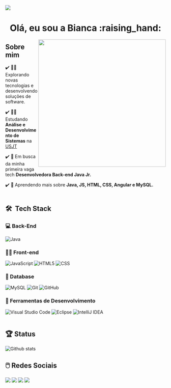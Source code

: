 ![](https://komarev.com/ghpvc/?username=bia-cunha&color=006bed)


<h1 align="center">
  Olá, eu sou a Bianca :raising_hand:
</h1>


 <img src="https://user-images.githubusercontent.com/74038190/213760705-0d5bf320-4f43-4352-b74b-0889ae726bf7.gif" min-width="400px" max-width="400px" width="400px" align="right">

## Sobre mim
  
:heavy_check_mark: 👩‍💻 Explorando novas tecnologias e desenvolvendo soluções de software.

:heavy_check_mark: :man_student: Estudando **Análise e Desenvolvimento de Sistemas** na <a href="https://www.usjt.br/">USJT</a>

:heavy_check_mark: 💼 Em busca da minha primeira vaga tech **Desenvolvedora Back-end Java Jr.** 

:heavy_check_mark: :memo: Aprendendo mais sobre **Java, JS, HTML, CSS, Angular e MySQL.**
  <br></br>

## 🛠 &nbsp;Tech Stack

### :computer: Back-End

![Java](https://img.shields.io/badge/-Java-333333?style=flat&logo=Java&logoColor=007396)

### :woman_artist: Front-end

![JavaScript](https://img.shields.io/badge/-JavaScript-333333?style=flat&logo=javascript)
![HTML5](https://img.shields.io/badge/-HTML5-333333?style=flat&logo=HTML5)
![CSS](https://img.shields.io/badge/-CSS-333333?style=flat&logo=CSS3&logoColor=1572B6)


### :game_die: Database
![MySQL](https://img.shields.io/badge/-MySQL-333333?style=flat&logo=mysql)
![Git](https://img.shields.io/badge/-Git-333333?style=flat&logo=git)
![GitHub](https://img.shields.io/badge/-GitHub-333333?style=flat&logo=github)


### :wrench: Ferramentas de Desenvolvimento

![Visual Studio Code](https://img.shields.io/badge/-Visual%20Studio%20Code-333333?style=flat&logo=visual-studio-code&logoColor=007ACC)
![Eclipse](https://img.shields.io/badge/-Eclipse-333333?style=flat&logo=eclipse-ide&logoColor=2C2255)
![IntelliJ IDEA](https://img.shields.io/badge/IntelliJIDEA-000000.svg?style=for-the-badge&logo=intellij-idea&logoColor=white)
<br></br>

## :trophy: Status

<img src="https://github-readme-stats.vercel.app/api/top-langs/?username=bia-cunha&theme=dark&hide_border=false&include_all_commits=true&count_private=true&layout=compact" alt="Github stats"/>


## :computer_mouse: Redes Sociais

<a href="https://www.linkedin.com/in/bianca-cunha-silva/" alt="LinkedIn">
<img src="https://img.shields.io/badge/linkedin-%230077B5.svg?style=for-the-badge&logo=linkedin&logoColor=white"/></a> 
  
<a href="https://github.com/bia-cunha" alt="GitHub">
<img src="https://img.shields.io/badge/github-%23121011.svg?style=for-the-badge&logo=github&logoColor=white)"/></a> 

<a href="https://www.instagram.com/biacunha_/" alt="Instagram">
<img src="https://img.shields.io/badge/Instagram-%23E4405F.svg?style=for-the-badge&logo=Instagram&logoColor=white"/></a>
  
<a href="https://twitter.com/biaahcunha" alt="Twitter">
<img src="https://img.shields.io/badge/Twitter-%231DA1F2.svg?style=for-the-badge&logo=Twitter&logoColor=white"/></a> 
</p>

